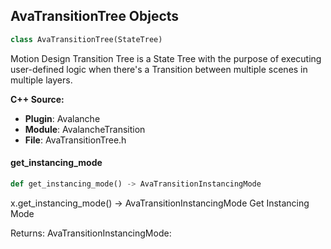 ## AvaTransitionTree Objects

```python
class AvaTransitionTree(StateTree)
```

Motion Design Transition Tree is a State Tree with the purpose of executing user-defined logic
when there's a Transition between multiple scenes in multiple layers.

**C++ Source:**

- **Plugin**: Avalanche
- **Module**: AvalancheTransition
- **File**: AvaTransitionTree.h

<a id="unreal.AvaTransitionTree.get_instancing_mode"></a>

#### get_instancing_mode

```python
def get_instancing_mode() -> AvaTransitionInstancingMode
```

x.get_instancing_mode() -> AvaTransitionInstancingMode
Get Instancing Mode

Returns:
    AvaTransitionInstancingMode:

<a id="unreal.StateTreeSchema"></a>
